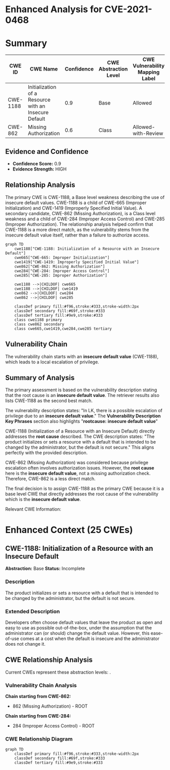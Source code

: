 # Enhanced Analysis for CVE-2021-0468

# Summary
| CWE ID | CWE Name | Confidence | CWE Abstraction Level | CWE Vulnerability Mapping Label | CWE-Vulnerability Mapping Notes |
|---|---|---|---|---|---|
| CWE-1188 | Initialization of a Resource with an Insecure Default | 0.9 | Base | Allowed | Primary CWE |
| CWE-862 | Missing Authorization | 0.6 | Class | Allowed-with-Review | Secondary Candidate |

## Evidence and Confidence

*   **Confidence Score:** 0.9
*   **Evidence Strength:** HIGH

## Relationship Analysis
The primary CWE is CWE-1188, a Base level weakness describing the use of insecure default values. CWE-1188 is a child of CWE-665 (Improper Initialization) and CWE-1419 (Improperly Specified Initial Value). A secondary candidate, CWE-862 (Missing Authorization), is a Class level weakness and a child of CWE-284 (Improper Access Control) and CWE-285 (Improper Authorization). The relationship analysis helped confirm that CWE-1188 is a more direct match, as the vulnerability stems from the insecure default value itself, rather than a failure to authorize access.

```mermaid
graph TD
    cwe1188["CWE-1188: Initialization of a Resource with an Insecure Default"]
    cwe665["CWE-665: Improper Initialization"]
    cwe1419["CWE-1419: Improperly Specified Initial Value"]
    cwe862["CWE-862: Missing Authorization"]
    cwe284["CWE-284: Improper Access Control"]
    cwe285["CWE-285: Improper Authorization"]

    cwe1188 -->|CHILDOF| cwe665
    cwe1188 -->|CHILDOF| cwe1419
    cwe862 -->|CHILDOF| cwe284
    cwe862 -->|CHILDOF| cwe285

    classDef primary fill:#f96,stroke:#333,stroke-width:2px
    classDef secondary fill:#69f,stroke:#333
    classDef tertiary fill:#9e9,stroke:#333
    class cwe1188 primary
    class cwe862 secondary
    class cwe665,cwe1419,cwe284,cwe285 tertiary
```

## Vulnerability Chain
The vulnerability chain starts with an **insecure default value** (CWE-1188), which leads to a local escalation of privilege.

## Summary of Analysis
The primary assessment is based on the vulnerability description stating that the root cause is an **insecure default value**. The retriever results also lists CWE-1188 as the second best match.

The vulnerability description states: "In LK, there is a possible escalation of privilege due to an **insecure default value**." The **Vulnerability Description Key Phrases** section also highlights "**rootcause:** **insecure default value**"

CWE-1188 (Initialization of a Resource with an Insecure Default) directly addresses the **root cause** described. The CWE description states: "The product initializes or sets a resource with a default that is intended to be changed by the administrator, but the default is not secure." This aligns perfectly with the provided description.

CWE-862 (Missing Authorization) was considered because privilege escalation often involves authorization issues. However, the **root cause** here is the **insecure default value**, not a missing authorization check. Therefore, CWE-862 is a less direct match.

The final decision is to assign CWE-1188 as the primary CWE because it is a base level CWE that directly addresses the root cause of the vulnerability which is the **insecure default value**.

Relevant CWE Information:

# Enhanced Context (25 CWEs)

## CWE-1188: Initialization of a Resource with an Insecure Default
**Abstraction:** Base
**Status:** Incomplete

### Description
The product initializes or sets a resource with a default that is intended to be changed by the administrator, but the default is not secure.

### Extended Description


Developers often choose default values that leave the product as open and easy to use as possible out-of-the-box, under the assumption that the administrator can (or should) change the default value. However, this ease-of-use comes at a cost when the default is insecure and the administrator does not change it.


## CWE Relationship Analysis

Current CWEs represent these abstraction levels: .


### Vulnerability Chain Analysis

**Chain starting from CWE-862:**
- 862 (Missing Authorization) - ROOT


**Chain starting from CWE-284:**
- 284 (Improper Access Control) - ROOT



### CWE Relationship Diagram

```mermaid
graph TD
    classDef primary fill:#f96,stroke:#333,stroke-width:2px
    classDef secondary fill:#69f,stroke:#333
    classDef tertiary fill:#9e9,stroke:#333
```
